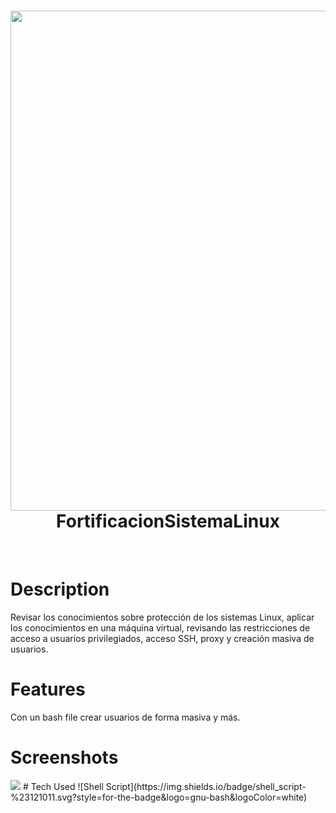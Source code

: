 <div align="center">
      <h1> <img src="https://www.iteso.mx/documents/10448/19542899/logoiteso.png/f48e957e-4f61-4752-b06d-9aa45e6e8414?t=1594744730426" width="800px"><br/>FortificacionSistemaLinux</h1>
     </div>
<p align="center"> <a href="iteso.mx" target="_blank"><img alt="" src="https://img.shields.io/badge/Website-EA4C89?style=normal&logo=dribbble&logoColor=white" style="vertical-align:center" /></a> <a href="}" target="_blank"><img alt="" src="https://img.shields.io/badge/LinkedIn-0077B5?style=normal&logo=linkedin&logoColor=white" style="vertical-align:center" /></a> </p>

# Description
Revisar los conocimientos sobre protección de los sistemas Linux, aplicar los conocimientos en una máquina virtual, revisando las restricciones de acceso a usuarios privilegiados, acceso SSH, proxy y creación masiva de usuarios.

# Features
Con un bash file crear usuarios de forma masiva y más.
# Screenshots
 <img src="https://lh5.googleusercontent.com/-01SjGTuAnpoibr5LNmbcva7YSBv3W9G5ldjcJdmxFyNIqjekxzLSNIPxLannRLBohM=w2400">
# Tech Used
 ![Shell Script](https://img.shields.io/badge/shell_script-%23121011.svg?style=for-the-badge&logo=gnu-bash&logoColor=white)
